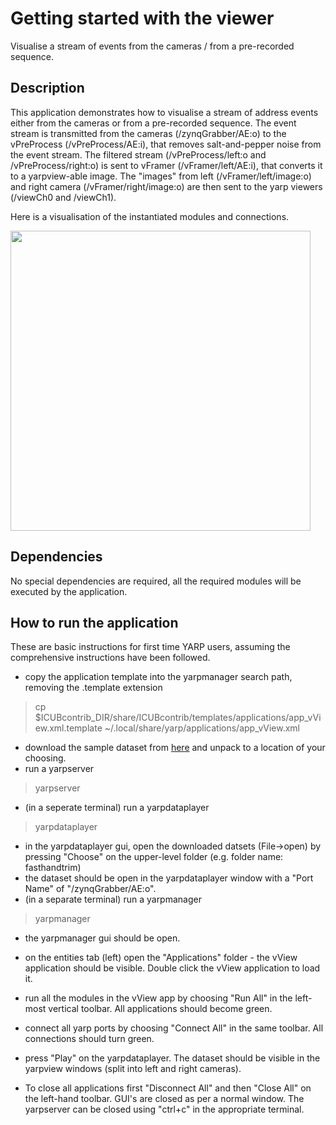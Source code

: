 # Getting started with the viewer

Visualise a stream of events from the cameras / from a pre-recorded sequence.

## Description

This application demonstrates how to visualise a stream of address events either from the cameras or from a pre-recorded sequence.
The event stream is transmitted from the cameras (/zynqGrabber/AE:o) to the vPreProcess (/vPreProcess/AE:i), that removes salt-and-pepper noise from the event stream. The filtered stream (/vPreProcess/left:o and /vPreProcess/right:o) is sent to vFramer (/vFramer/left/AE:i), that converts it to a yarpview-able image. The "images" from left (/vFramer/left/image:o) and right camera (/vFramer/right/image:o) are then sent to the yarp viewers (/viewCh0 and /viewCh1).

Here is a visualisation of the instantiated modules and connections.

<img src="http://robotology.github.io/event-driven/doxygen/images/vView.png" width="480">

## Dependencies

No special dependencies are required, all the required modules will be executed by the application.

## How to run the application

These are basic instructions for first time YARP users, assuming the comprehensive instructions have been followed.

* copy the application template into the yarpmanager search path, removing the .template extension

> cp $ICUBcontrib_DIR/share/ICUBcontrib/templates/applications/app_vView.xml.template ~/.local/share/yarp/applications/app_vView.xml

* download the sample dataset from [here](https://doi.org/10.5281/zenodo.2556755) and unpack to a location of your choosing.
* run a yarpserver

> yarpserver

* (in a seperate terminal) run a yarpdataplayer

> yarpdataplayer

* in the yarpdataplayer gui, open the downloaded datsets (File->open) by pressing "Choose" on the upper-level folder (e.g. folder name: fasthandtrim)
* the dataset should be open in the yarpdataplayer window with a "Port Name" of "/zynqGrabber/AE:o".
* (in a separate terminal) run a yarpmanager

> yarpmanager

* the yarpmanager gui should be open.
* on the entities tab (left) open the "Applications" folder - the vView application should be visible. Double click the vView application to load it.

* run all the modules in the vView app by choosing "Run All" in the left-most vertical toolbar. All applications should become green.
* connect all yarp ports by choosing "Connect All" in the same toolbar. All connections should turn green.
* press "Play" on the yarpdataplayer. The dataset should be visible in the yarpview windows (split into left and right cameras).
* To close all applications first "Disconnect All" and then "Close All" on the left-hand toolbar. GUI's are closed as per a normal window. The yarpserver can be closed using "ctrl+c" in the appropriate terminal.

